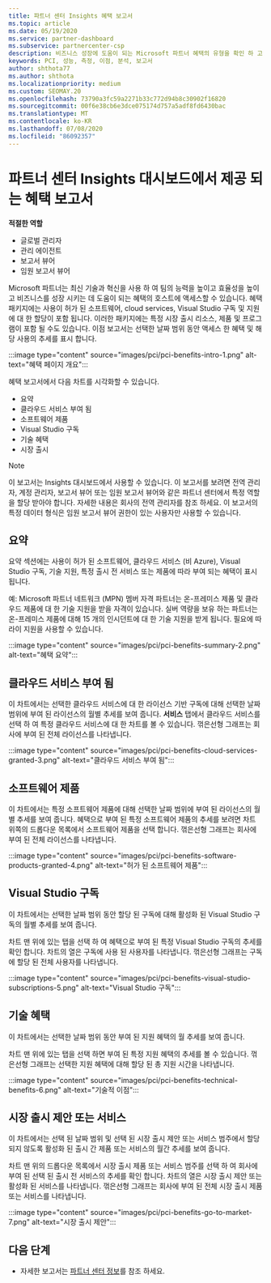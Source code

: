 ```yaml
---
title: 파트너 센터 Insights 혜택 보고서
ms.topic: article
ms.date: 05/19/2020
ms.service: partner-dashboard
ms.subservice: partnercenter-csp
description: 비즈니스 성장에 도움이 되는 Microsoft 파트너 혜택의 유형을 확인 하 고 효율성을 높이고 팀의 능력을 향상 시킵니다.
keywords: PCI, 성능, 측정, 이점, 분석, 보고서
author: shthota77
ms.author: shthota
ms.localizationpriority: medium
ms.custom: SEOMAY.20
ms.openlocfilehash: 73790a3fc59a2271b33c772d94b8c30902f16820
ms.sourcegitcommit: 00f6e38cb6e3dce075174d757a5adf8fd6430bac
ms.translationtype: MT
ms.contentlocale: ko-KR
ms.lasthandoff: 07/08/2020
ms.locfileid: "86092357"
---
```

# <a name="benefits-report-available-from-the-partner-center-insights-dashboard"></a>파트너 센터 Insights 대시보드에서 제공 되는 혜택 보고서

**적절한 역할**

- 글로벌 관리자
- 관리 에이전트
- 보고서 뷰어
- 임원 보고서 뷰어

Microsoft 파트너는 최신 기술과 혁신을 사용 하 여 팀의 능력을 높이고 효율성을 높이고 비즈니스를 성장 시키는 데 도움이 되는 혜택의 호스트에 액세스할 수 있습니다. 혜택 패키지에는 사용이 허가 된 소프트웨어, cloud services, Visual Studio 구독 및 지원에 대 한 할당이 포함 됩니다. 이러한 패키지에는 특정 시장 출시 리소스, 제품 및 프로그램이 포함 될 수도 있습니다. 이점 보고서는 선택한 날짜 범위 동안 액세스 한 혜택 및 해당 사용의 추세를 표시 합니다.

:::image type="content" source="images/pci/pci-benefits-intro-1.png" alt-text="혜택 페이지 개요":::

혜택 보고서에서 다음 차트를 시각화할 수 있습니다.

- 요약
- 클라우드 서비스 부여 됨
- 소프트웨어 제품
- Visual Studio 구독
- 기술 혜택
- 시장 출시

 > [!NOTE]
 > 이 보고서는 Insights 대시보드에서 사용할 수 있습니다. 이 보고서를 보려면 전역 관리자, 계정 관리자, 보고서 뷰어 또는 임원 보고서 뷰어와 같은 파트너 센터에서 특정 역할을 할당 받아야 합니다. 자세한 내용은 회사의 전역 관리자를 참조 하세요. 이 보고서의 특정 데이터 형식은 임원 보고서 뷰어 권한이 있는 사용자만 사용할 수 있습니다.

## <a name="summary"></a>요약

요약 섹션에는 사용이 허가 된 소프트웨어, 클라우드 서비스 (비 Azure), Visual Studio 구독, 기술 지원, 특정 출시 전 서비스 또는 제품에 따라 부여 되는 혜택이 표시 됩니다.

예: Microsoft 파트너 네트워크 (MPN) 멤버 자격 파트너는 온-프레미스 제품 및 클라우드 제품에 대 한 기술 지원을 받을 자격이 있습니다. 실버 역량을 보유 하는 파트너는 온-프레미스 제품에 대해 15 개의 인시던트에 대 한 기술 지원을 받게 됩니다. 필요에 따라이 지원을 사용할 수 있습니다. 

:::image type="content" source="images/pci/pci-benefits-summary-2.png" alt-text="혜택 요약":::

## <a name="cloud-services-granted"></a>클라우드 서비스 부여 됨

이 차트에서는 선택한 클라우드 서비스에 대 한 라이선스 기반 구독에 대해 선택한 날짜 범위에 부여 된 라이선스의 월별 추세를 보여 줍니다.
**서비스** 탭에서 클라우드 서비스를 선택 하 여 특정 클라우드 서비스에 대 한 차트를 볼 수 있습니다. 꺾은선형 그래프는 회사에 부여 된 전체 라이선스를 나타냅니다.

:::image type="content" source="images/pci/pci-benefits-cloud-services-granted-3.png" alt-text="클라우드 서비스 부여 됨":::

## <a name="software-products"></a>소프트웨어 제품

이 차트에서는 특정 소프트웨어 제품에 대해 선택한 날짜 범위에 부여 된 라이선스의 월별 추세를 보여 줍니다. 혜택으로 부여 된 특정 소프트웨어 제품의 추세를 보려면 차트 위쪽의 드롭다운 목록에서 소프트웨어 제품을 선택 합니다. 꺾은선형 그래프는 회사에 부여 된 전체 라이선스를 나타냅니다.

:::image type="content" source="images/pci/pci-benefits-software-products-granted-4.png" alt-text="허가 된 소프트웨어 제품":::

## <a name="visual-studio-subscriptions"></a>Visual Studio 구독

이 차트에서는 선택한 날짜 범위 동안 할당 된 구독에 대해 활성화 된 Visual Studio 구독의 월별 추세를 보여 줍니다.

차트 맨 위에 있는 탭을 선택 하 여 혜택으로 부여 된 특정 Visual Studio 구독의 추세를 확인 합니다. 차트의 열은 구독에 사용 된 사용자를 나타냅니다. 꺾은선형 그래프는 구독에 할당 된 전체 사용자를 나타냅니다.

:::image type="content" source="images/pci/pci-benefits-visual-studio-subscriptions-5.png" alt-text="Visual Studio 구독":::

## <a name="technical-benefits"></a>기술 혜택

이 차트에서는 선택한 날짜 범위 동안 부여 된 지원 혜택의 월 추세를 보여 줍니다.

차트 맨 위에 있는 탭을 선택 하면 부여 된 특정 지원 혜택의 추세를 볼 수 있습니다. 꺾은선형 그래프는 선택한 지원 혜택에 대해 할당 된 총 지원 시간을 나타냅니다.

:::image type="content" source="images/pci/pci-benefits-technical-benefits-6.png" alt-text="기술적 이점":::

## <a name="go-to-market-offers-or-services"></a>시장 출시 제안 또는 서비스

이 차트에서는 선택 된 날짜 범위 및 선택 된 시장 출시 제안 또는 서비스 범주에서 할당 되지 않도록 활성화 된 출시 간 제품 또는 서비스의 월간 추세를 보여 줍니다.

차트 맨 위의 드롭다운 목록에서 시장 출시 제품 또는 서비스 범주를 선택 하 여 회사에 부여 된 선택 된 출시 전 서비스의 추세를 확인 합니다. 차트의 열은 시장 출시 제안 또는 활성화 된 서비스를 나타냅니다. 꺾은선형 그래프는 회사에 부여 된 전체 시장 출시 제품 또는 서비스를 나타냅니다.

:::image type="content" source="images/pci/pci-benefits-go-to-market-7.png" alt-text="시장 출시 제안":::

## <a name="next-steps"></a>다음 단계

- 자세한 보고서는 [파트너 센터 정보](partner-center-insights.md)를 참조 하세요.
